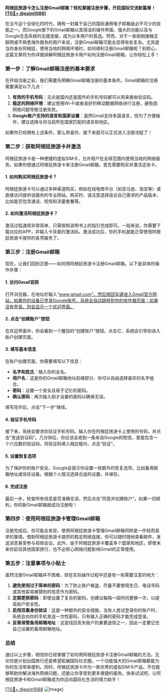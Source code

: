 **阿根廷旅游卡怎么注册Gmail邮箱？轻松掌握注册步骤，开启国际交流新篇章！[[TG💪+ @esim1088](https://t.me/s/esim1088)]**

在当今这个全球化的时代，拥有一封属于自己的国际通用电子邮箱是必不可少的技能之一。而Google旗下的Gmail邮箱以其简洁的操作界面、强大的功能以及与Google生态系统的无缝连接，成为众多用户的首选。然而，对于一些刚刚接触互联网或不熟悉海外服务的用户来说，注册Gmail邮箱可能会显得有些复杂。尤其是当你身处阿根廷，使用当地的网络环境时，如何顺利注册Gmail邮箱呢？别担心，这篇文章将为你详细讲解阿根廷旅游卡用户如何注册Gmail邮箱，让你轻松上手！

### **第一步：了解Gmail邮箱注册的基本要求**
在开始注册之前，我们需要先明确Gmail邮箱注册的基本条件。Gmail邮箱的注册需要满足以下几点：
1. **有效的手机号码**：无论是国内还是国外的手机号码都可以用来接收验证码。
2. **稳定的网络环境**：建议使用Wi-Fi或者良好的移动数据网络进行注册，避免因网络问题导致注册失败。
3. **Google账户支持的语言和国家设置**：虽然Gmail支持多国语言，但为了方便操作，建议选择与你当前所在国家匹配的语言和地区。

如果你已经拥有上述条件，那么恭喜你，接下来就可以正式进入注册流程了！

### **第二步：获取阿根廷旅游卡并激活**
阿根廷旅游卡是一种便捷的虚拟SIM卡，允许用户在全球范围内使用当地的网络服务。如果你想通过阿根廷旅游卡来注册Gmail邮箱，首先需要购买并激活这张卡。

#### **1. 如何购买阿根廷旅游卡？**
阿根廷旅游卡可以通过多种渠道购买，例如在线电商平台（如亚马逊、淘宝等）或直接访问提供该服务的专业网站。购买时，请注意选择适合自己需求的产品版本，比如是否包含通话、短信和流量套餐等。

#### **2. 如何激活阿根廷旅游卡？**
激活过程通常非常简单，只需按照说明书上的指引完成即可。一般来说，你需要下载对应的APP，并输入卡背面的激活码。激活成功后，你的手机就能正常使用阿根廷旅游卡提供的各项服务了。

### **第三步：注册Gmail邮箱**
现在，让我们回到正题——如何用阿根廷旅游卡注册Gmail邮箱。以下是具体的操作步骤：

#### **1. 访问Gmail官网**
打开浏览器，在地址栏输入“www.gmail.com”，然后按回车键进入Gmail官方网站。如果你的设备已登录Google账号，系统会自动跳转到你的收件箱页面；如果没有登录，则会显示一个欢迎界面。

#### **2. 点击“创建账户”按钮**
在欢迎界面中，你会看到一个醒目的“创建账户”按钮。点击它，系统会引导你进入账户创建页面。

#### **3. 填写基本信息**
在账户创建页面，你需要填写以下信息：
- **名字和姓氏**：输入你的全名。
- **用户名**：这是你的Gmail邮箱地址前缀部分，你可以自由选择喜欢的名字组合。
- **密码**：设置一个安全且易于记忆的密码。
- **确认密码**：再次输入刚才设置的密码以确保无误。

填写完毕后，点击“下一步”继续。

#### **4. 验证手机号码**
接下来，系统会要求你验证手机号码。输入你在阿根廷旅游卡上使用的号码，并点击“发送验证码”。几分钟后，你应该会收到一条来自Google的短信，里面包含一个六位数的验证码。将验证码填入相应框内，点击“验证”。

#### **5. 设置恢复选项**
为了保护你的账户安全，Google会提示你设置一些额外的恢复选项，比如备用邮箱地址或信任设备。根据个人情况选择合适的设置，并保存。

#### **6. 完成注册**
最后一步，检查所有信息是否准确无误，然后点击“同意并创建账户”。如果一切顺利，你的新Gmail邮箱就成功注册啦！

### **第四步：使用阿根廷旅游卡管理Gmail邮箱**
注册完成后，你可能会发现，使用阿根廷旅游卡管理Gmail邮箱同样是一件轻而易举的事情。借助阿根廷旅游卡提供的稳定网络连接，你可以随时随地查看邮件、发送消息甚至参与视频会议。此外，由于阿根廷旅游卡覆盖多个国家和地区，即使未来你前往其他国家旅行，也不必担心网络问题影响Gmail的正常使用。

### **第五步：注意事项与小贴士**
虽然注册Gmail邮箱并不困难，但在实际操作过程中还是有一些需要注意的地方：

1. **避免使用过于简单的密码**：为了防止账户被盗，尽量不要使用生日、电话号码或其他容易被猜到的信息作为密码。
2. **定期更换密码**：即使设置了复杂的密码，也建议每隔一段时间更换一次，以提高账户安全性。
3. **启用双重身份验证**：这是一种额外的安全措施，当有人尝试登录你的账户时，系统会向你的手机发送一次性密码，只有输入正确的密码才能完成登录。
4. **妥善保管备用邮箱地址**：这是找回丢失账户的重要途径之一，因此一定要记住自己设置的备用邮箱地址。

### **总结**
通过以上步骤，相信你已经掌握了如何用阿根廷旅游卡注册Gmail邮箱的方法。无论你是计划出国旅行还是希望拓展国际社交圈，一个功能强大的Gmail邮箱都能为你的生活带来便利。同时，阿根廷旅游卡作为一款优秀的虚拟SIM卡产品，不仅能够帮助你解决海外网络问题，还能让你享受到更多便捷的服务。快来试试吧，让阿根廷旅游卡和Gmail邮箱成为你迈向国际化生活的得力助手！

[[TG💪+ @esim1088](https://t.me/s/esim1088) ![Image](https://i.postimg.cc/4NQfJmqS/Snipaste-2025-05-13-00-14-12.png)]